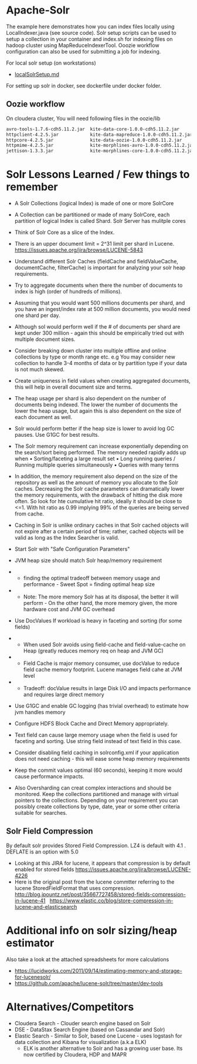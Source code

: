 # Apache-Solr
The example here demonstrates how you can index files locally using LocalIndexer.java (see source code). Solr setup scripts can be used to setup a collection in your container and index.sh for indexing files on hadoop cluster using MapReduceIndexerTool. Ooozie workflow configuration can also be used for submitting a job for indexing.

For local solr setup (on workstations)
* [localSolrSetup.md](localSolrSetup.md)

For setting up solr in docker, see dockerfile under docker folder.


## Oozie workflow
On cloudera cluster, You will need following files in the oozie/lib

```sh
avro-tools-1.7.6-cdh5.11.2.jar  kite-data-core-1.0.0-cdh5.11.2.jar        kite-morphlines-solr-core-1.0.0-cdh5.11.2.jar
httpclient-4.2.5.jar            kite-data-mapreduce-1.0.0-cdh5.11.2.jar   noggit-0.5.jar
httpcore-4.2.5.jar              kite-data-oozie-1.0.0-cdh5.11.2.jar       solr-core-4.10.3-cdh5.11.2.jar
httpmime-4.2.5.jar              kite-morphlines-avro-1.0.0-cdh5.11.2.jar  solr-solrj-4.10.3-cdh5.11.2.jar
jettison-1.3.3.jar              kite-morphlines-core-1.0.0-cdh5.11.2.jar

```

# Solr Lessons Learned / Few things to remember
* A Solr Collections (logical Index) is made of one or more SolrCore
* A Collection can be partitioned or made of many SolrCore, each partition of logical Index is called Shard. Solr Server has mulitple cores
* Think of Solr Core as a slice of the Index.
* There is an upper document limit = 2^31 limit per shard in Lucene. https://issues.apache.org/jira/browse/LUCENE-5843
* Understand different Solr Caches (fieldCache and fieldValueCache, documentCache, filterCache) is important for analyzing your solr heap requirements.
* Try to aggregate documents when there the number of documents to index is high (order of hundreds of millions).
* Assuming that you would want 500 millions documents per shard, and you have an ingest/index rate at 500 million documents, you would need one shard per day.
* Although sol would perform well if the # of documents per shard are kept under 300 million - again this should be empirically tried out with multiple document sizes.
* Consider breaking down cluster into multiple offline and online collections by type or month range etc. e.g You may consider new collection to handle 3-4 months of data or by partition type if your data is not much skewed.

* Create uniqueness in field values when creating aggregated documents, this will help in overall document size and terms.
* The heap usage per shard is also dependent on the number of documents being indexed. The lower the number of documents the lower the heap usage, but again this is also dependent on the size of each document as well.
* Solr would perform better if the heap size is lower to avoid log GC pauses. Use G1GC for best results.

* The Solr memory requirement can increase exponentially depending on the search/sort being performed. The memory needed rapidly adds up when
	• Sorting/faceting a large result set
	• Long running queries / Running multiple queries simultaneously
	• Queries with many terms 

* In addition, the memory requirement also depend on the size of the repository as well as the amount of memory you allocate to the Solr caches. Decreasing the Solr cache parameters can dramatically lower the memory requirements, with the drawback of hitting the disk more often. So look for hte cumulative hit ratio, ideally it should be close to <=1. With hit ratio as 0.99 implying 99% of the queries are being served from cache.
* Caching in Solr is unlike ordinary caches in that Solr cached objects will not expire after a certain period of time; rather, cached objects will be valid as long as the Index Searcher is valid.

* Start Solr with "Safe Configuration Parameters"
* JVM heap size should match Solr heap/memory requirement
* * finding the optimal tradeoff between memory usage and performance  - Sweet Spot = finding optimal heap size
* * Note: The more memory Solr has at its disposal, the better it will perform - On the other hand, the more memory given, the more hardware cost and JVM GC overhead
* Use DocValues If workload is heavy in faceting and sorting (for some fields)
* * When used Solr avoids using field-cache and field-value-cache on Heap (greatly reduces memory req on heap and JVM GC)
* * Field Cache is major memory consumer, use docValue to reduce field cache memory footprint. Lucene manages field cahe at JVM level
* * Tradeoff: docValue results in large Disk I/O and impacts performance and requires large direct memory
* Use G1GC and enable GC logging (has trivial overhead) to estimate how jvm handles memory
* Configure HDFS Block Cache and Direct Memory appropriately.
* Text field can cause large memory usage when the field is used for faceting and sorting. Use string field instead of text field in this case. 
* Consider disabling field caching in solrconfig.xml if your application does not need caching - this will ease some heap memory requirements
* Keep the commit values optimal (60 seconds), keeping it more would cause performance impacts.
* Also Oversharding can creat complex interactions and should be monitored. Keep the collections partitioned and manage with virtual pointers to the collections. Depending on your requirement you can possibly create collections by type, date, year or some other criteria suitable for searches.

## Solr Field Compression
By default solr provides Stored Field Compression. LZ4 is default with 4.1 . DEFLATE is an option with 5.0
* Looking at this JIRA for lucene, it appears that compression is by default enabled for stored fields 
https://issues.apache.org/jira/browse/LUCENE-4226
 
* Here is the original post from the lucene commtter referring to the lucene StoredFieldFormat that uses compression.
http://blog.jpountz.net/post/35667727458/stored-fields-compression-in-lucene-41
 
https://www.elastic.co/blog/store-compression-in-lucene-and-elasticsearch


# Additional info on solr sizing/heap estimator
Also take a look at the attached spreadsheets for more calculations

* https://lucidworks.com/2011/09/14/estimating-memory-and-storage-for-lucenesolr/
* https://github.com/apache/lucene-solr/tree/master/dev-tools




# Alternatives/Competitors

* Cloudera Search - Clouder search engine based on Solr
* DSE - DataStax Search Engine (based on Cassandar and Solr)
* Elastic Search - Similar to Solr, based one Lucene - uses logstash for data collection and Kibana for visualization (a.k.a ELK)
  * ELK is another alternative to Solr and has a growing user base. Its now certified by Cloudera, HDP and MAPR
